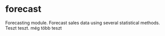 # forecast

Forecasting module. Forecast sales data using several statistical methods.
Teszt teszt. még több teszt
